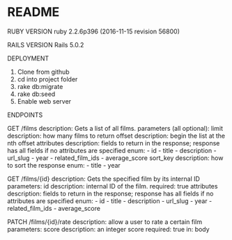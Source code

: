 # README

RUBY VERSION
ruby 2.2.6p396 (2016-11-15 revision 56800)

RAILS VERSION
Rails 5.0.2

DEPLOYMENT
1. Clone from github
2. cd into project folder
3. rake db:migrate
4. rake db:seed
5. Enable web server


ENDPOINTS

GET /films
description: Gets a list of all films.
parameters (all optional):
  limit
    description: how many films to return
  offset
    description: begin the list at the nth offset
  attributes
    description: fields to return in the response; response has all fields if no attributes are specified
    enum:
      - id
      - title
      - description
      - url_slug
      - year
      - related_film_ids
      - average_score
  sort_key
    description: how to sort the response
    enum: - title
          - year

GET /films/{id}
description: Gets the specified film by its internal ID
parameters:
  id
    description: internal ID of the film.
    required: true
  attributes
    description: fields to return in the response; response has all fields if no attributes are specified
    enum:
      - id
      - title
      - description
      - url_slug
      - year
      - related_film_ids
      - average_score

PATCH /films/{id}/rate
description: allow a user to rate a certain film
parameters:
  score
    description: an integer score
    required: true
    in: body